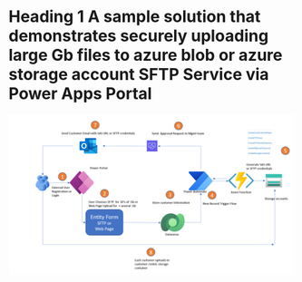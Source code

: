 # Heading 1 A sample solution that demonstrates securely uploading large Gb files to azure blob or azure storage account SFTP Service via Power Apps Portal
![Alt Image text](/architecture.png?raw=true "Architecture")
